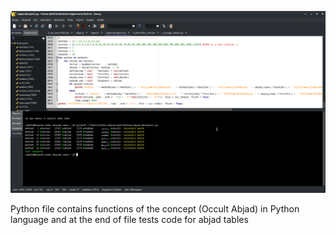 ![alt text](https://github.com/metatronslove/abjad/blob/main/Documents/images/Ekran%20görüntüsü_2024-11-09_19-29-08.png?raw=true)

Python file contains functions of the concept (Occult Abjad) in Python language and at the end of file tests code for abjad tables
